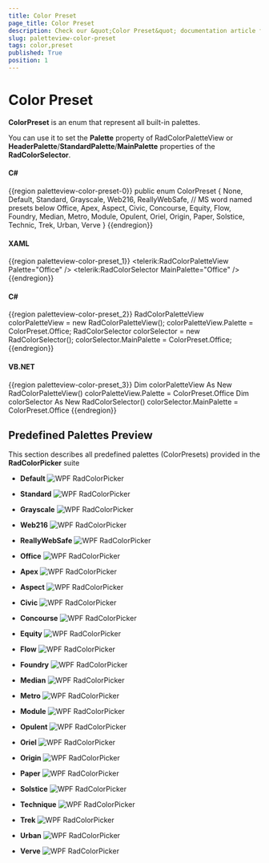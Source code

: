 ```yaml
---
title: Color Preset
page_title: Color Preset
description: Check our &quot;Color Preset&quot; documentation article for the RadColorPicker {{ site.framework_name }} control.
slug: paletteview-color-preset
tags: color,preset
published: True
position: 1
---
```


# Color Preset

__ColorPreset__ is an enum that represent all built-in palettes.				

You can use it to set  the __Palette__ property of RadColorPaletteView or __HeaderPalette__/__StandardPalette__/__MainPalette__ properties of the __RadColorSelector__.
				
#### __C#__
{{region paletteview-color-preset-0}}
    public enum ColorPreset
    {
        None,
        Default,
        Standard,
        Grayscale,
        Web216,
        ReallyWebSafe,
        // MS word named presets below
        Office,
        Apex,
        Aspect,
        Civic,
        Concourse,
        Equity,
        Flow,
        Foundry,
        Median,
        Metro,
        Module,
        Opulent,
        Oriel,
        Origin,
        Paper,
        Solstice,
        Technic,
        Trek,
        Urban,
        Verve
    }
{{endregion}}

#### __XAML__
{{region paletteview-color-preset_1}}
	<telerik:RadColorPaletteView Palette="Office" />
	<telerik:RadColorSelector MainPalette="Office" />
{{endregion}}

#### __C#__
{{region paletteview-color-preset_2}}
	RadColorPaletteView colorPaletteView = new RadColorPaletteView();
	colorPaletteView.Palette = ColorPreset.Office;
	RadColorSelector colorSelector = new RadColorSelector();
	colorSelector.MainPalette = ColorPreset.Office;
{{endregion}}

#### __VB.NET__
{{region paletteview-color-preset_3}}
		Dim colorPaletteView As New RadColorPaletteView()
		colorPaletteView.Palette = ColorPreset.Office
		Dim colorSelector As New RadColorSelector()
		colorSelector.MainPalette = ColorPreset.Office
{{endregion}}

## Predefined Palettes Preview

This section describes all predefined palettes (ColorPresets) provided in the __RadColorPicker__ suite

* __Default__
	![WPF RadColorPicker ](images/radcolorpicker-predefined-palettes-default.png)
	
* __Standard__
	![WPF RadColorPicker ](images/radcolorpicker-predefined-palettes-standart.png)
	
* __Grayscale__
	![WPF RadColorPicker ](images/radcolorpicker-predefined-palettes-grayscale.png)
	
* __Web216__
	![WPF RadColorPicker ](images/radcolorpicker-predefined-palettes-web216.png)
	
* __ReallyWebSafe__
	![WPF RadColorPicker ](images/radcolorpicker-predefined-palettes-reallyWebSafe.png)
	
* __Office__
	![WPF RadColorPicker ](images/radcolorpicker-predefined-palettes-office.png)
	
* __Apex__
	![WPF RadColorPicker ](images/radcolorpicker-predefined-palettes-apex.png)
	
* __Aspect__
	![WPF RadColorPicker ](images/radcolorpicker-predefined-palettes-aspect.png)
	
* __Civic__
	![WPF RadColorPicker ](images/radcolorpicker-predefined-palettes-civic.png)
	
* __Concourse__
	![WPF RadColorPicker ](images/radcolorpicker-predefined-palettes-concourse.png)
	
* __Equity__
	![WPF RadColorPicker ](images/radcolorpicker-predefined-palettes-equity.png)
	
* __Flow__
	![WPF RadColorPicker ](images/radcolorpicker-predefined-palettes-flow.png)
	
* __Foundry__
	![WPF RadColorPicker ](images/radcolorpicker-predefined-palettes-foundry.png)
	
* __Median__
	![WPF RadColorPicker ](images/radcolorpicker-predefined-palettes-median.png)
	
* __Metro__
	![WPF RadColorPicker ](images/radcolorpicker-predefined-palettes-metro.png)
	
* __Module__
	![WPF RadColorPicker ](images/radcolorpicker-predefined-palettes-module.png)
	
* __Opulent__
	![WPF RadColorPicker ](images/radcolorpicker-predefined-palettes-opulent.png)
	
* __Oriel__
	![WPF RadColorPicker ](images/radcolorpicker-predefined-palettes-oriel.png)
	
* __Origin__
	![WPF RadColorPicker ](images/radcolorpicker-predefined-palettes-origin.png)
	
* __Paper__
	![WPF RadColorPicker ](images/radcolorpicker-predefined-palettes-paper.png)
	
* __Solstice__
	![WPF RadColorPicker ](images/radcolorpicker-predefined-palettes-solstice.png)
	
* __Technique__
	![WPF RadColorPicker ](images/radcolorpicker-predefined-palettes-technique.png)
	
* __Trek__
	![WPF RadColorPicker ](images/radcolorpicker-predefined-palettes-trek.png)
	
* __Urban__
	![WPF RadColorPicker ](images/radcolorpicker-predefined-palettes-urban.png)
	
* __Verve__
	![WPF RadColorPicker ](images/radcolorpicker-predefined-palettes-verve.png)